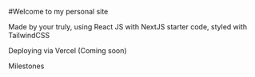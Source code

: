 #Welcome to my personal site

Made by your truly, using React JS with NextJS starter code, styled with TailwindCSS

Deploying via Vercel (Coming soon)

Milestones 
